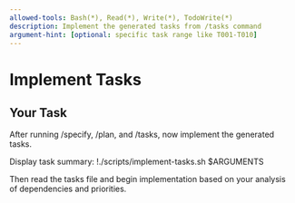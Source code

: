 ```yaml
---
allowed-tools: Bash(*), Read(*), Write(*), TodoWrite(*)
description: Implement the generated tasks from /tasks command
argument-hint: [optional: specific task range like T001-T010]
---
```


# Implement Tasks

## Your Task

After running /specify, /plan, and /tasks, now implement the generated tasks.

Display task summary:
!./scripts/implement-tasks.sh $ARGUMENTS

Then read the tasks file and begin implementation based on your analysis of dependencies and priorities.